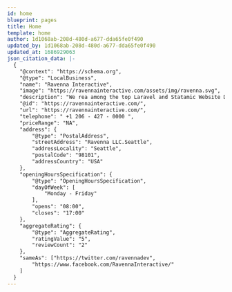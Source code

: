 ```yaml
---
id: home
blueprint: pages
title: Home
template: home
author: 1d1068ab-208d-480d-a677-dda65fe0f490
updated_by: 1d1068ab-208d-480d-a677-dda65fe0f490
updated_at: 1686929063
json_citation_data: |-
  {
  	"@context": "https://schema.org",
  	"@type": "LocalBusiness",
  	"name": "Ravenna Interactive",
  	"image": "https://ravennainteractive.com/assets/img/ravenna.svg",
  	"description": "We rea among the top Laravel and Statamic Website Development companies in Seattle. Our expert developers offer you custom solutions that will help you drive conversions",
  	"@id": "https://ravennainteractive.com/",
  	"url": "https://ravennainteractive.com/",
  	"telephone": " +1 206 - 427 - 0000 ",
  	"priceRange": "NA",
  	"address": {
  		"@type": "PostalAddress",
  		"streetAddress": "Ravenna LLC.Seattle",
  		"addressLocality": "Seattle",
  		"postalCode": "98101",
  		"addressCountry": "USA"
  	},
  	"openingHoursSpecification": {
  		"@type": "OpeningHoursSpecification",
  		"dayOfWeek": [
  			"Monday - Friday"
  		],
  		"opens": "08:00",
  		"closes": "17:00"
  	},
  	"aggregateRating": {
  		"@type": "AggregateRating",
  		"ratingValue": "5",
  		"reviewCount": "2"
  	},
  	"sameAs": ["https://twitter.com/ravennadev",
  		"https://www.facebook.com/RavennaInteractive/"
  	]
  }
---
```

